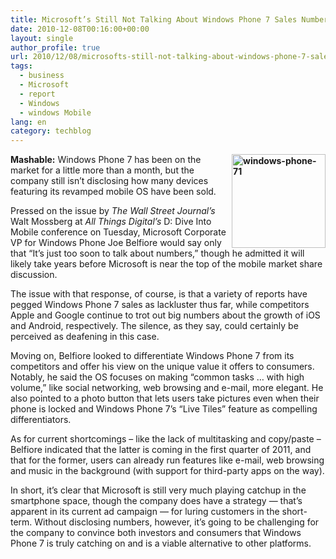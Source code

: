 ```yaml
---
title: Microsoft’s Still Not Talking About Windows Phone 7 Sales Numbers
date: 2010-12-08T00:16:00+00:00
layout: single
author_profile: true
url: 2010/12/08/microsofts-still-not-talking-about-windows-phone-7-sales-numbers/
tags:
  - business
  - Microsoft
  - report
  - Windows
  - windows Mobile
lang: en
category: techblog
---
```

**[<img title="windows-phone-71" border="0" alt="windows-phone-71" align="right" src="http://lh6.ggpht.com/_vaUVXcmC3OI/TP7HYCYv3WI/AAAAAAAADc8/hiBdUEAvazo/windows-phone-71_thumb%5B1%5D.jpg?imgmax=800" width="150" height="150" />](http://lh6.ggpht.com/_vaUVXcmC3OI/TP7HWOb35fI/AAAAAAAADc4/Z84DUUClHEY/s1600-h/windows-phone-71%5B3%5D.jpg)Mashable:** Windows Phone 7 has been on the market for a little more than a month, but the company still isn’t disclosing how many devices featuring its revamped mobile OS have been sold. 

Pressed on the issue by _The Wall Street Journal’s_ Walt Mossberg at _All Things Digital’s_ D: Dive Into Mobile conference on Tuesday, Microsoft Corporate VP for Windows Phone Joe Belfiore would say only that “It’s just too soon to talk about numbers,” though he admitted it will likely take years before Microsoft is near the top of the mobile market share discussion.

The issue with that response, of course, is that a variety of reports have pegged Windows Phone 7 sales as lackluster thus far, while competitors Apple and Google continue to trot out big numbers about the growth of iOS and Android, respectively. The silence, as they say, could certainly be perceived as deafening in this case.

Moving on, Belfiore looked to differentiate Windows Phone 7 from its competitors and offer his view on the unique value it offers to consumers. Notably, he said the OS focuses on making “common tasks … with high volume,” like social networking, web browsing and e-mail, more elegant. He also pointed to a photo button that lets users take pictures even when their phone is locked and Windows Phone 7’s “Live Tiles” feature as compelling differentiators.

As for current shortcomings – like the lack of multitasking and copy/paste – Belfiore indicated that the latter is coming in the first quarter of 2011, and that for the former, users can already run features like e-mail, web browsing and music in the background (with support for third-party apps on the way).

In short, it’s clear that Microsoft is still very much playing catchup in the smartphone space, though the company does have a strategy — that’s apparent in its current ad campaign — for luring customers in the short-term. Without disclosing numbers, however, it’s going to be challenging for the company to convince both investors and consumers that Windows Phone 7 is truly catching on and is a viable alternative to other platforms.